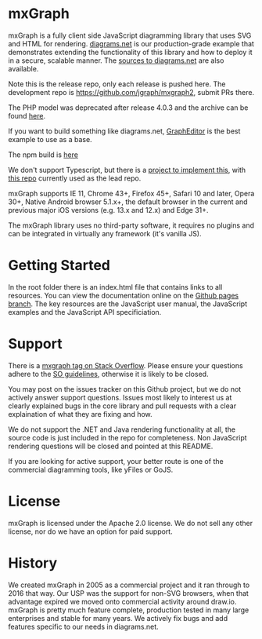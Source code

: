 mxGraph
=======

mxGraph is a fully client side JavaScript diagramming library that uses SVG and HTML for rendering. [diagrams.net](https://app.diagrams.net) is our production-grade example that demonstrates extending the functionality of this library and how to deploy it in a secure, scalable manner. The [sources to diagrams.net](https://github.com/jgraph/draw.io) are also available.

Note this is the release repo, only each release is pushed here. The development repo is https://github.com/jgraph/mxgraph2,  submit PRs there.

The PHP model was deprecated after release 4.0.3 and the archive can be found [here](https://github.com/jgraph/mxgraph-php).

If you want to build something like diagrams.net, [GraphEditor](https://jgraph.github.io/mxgraph/javascript/examples/grapheditor/www/index.html) is the best example to use as a base.

The npm build is [here](https://www.npmjs.com/package/mxgraph)

We don't support Typescript, but there is a [project to implement this](https://github.com/process-analytics/mxgraph-road-to-DefinitelyTyped), with [this repo](https://github.com/hungtcs/mxgraph-type-definitions) currently used as the lead repo.

mxGraph supports IE 11, Chrome 43+, Firefox 45+, Safari 10 and later, Opera 30+, Native Android browser 5.1.x+, the default browser in the current and previous major iOS versions (e.g. 13.x and 12.x) and Edge 31+.

The mxGraph library uses no third-party software, it requires no plugins and can be integrated in virtually any framework (it's vanilla JS).

Getting Started
===============

In the root folder there is an index.html file that contains links to all resources. You can view the documentation online on the [Github pages branch](https://jgraph.github.io/mxgraph/). The key resources are the JavaScript user manual, the JavaScript examples and the JavaScript API specificiation.

Support
=======

There is a [mxgraph tag on Stack Overflow](http://stackoverflow.com/questions/tagged/mxgraph). Please ensure your questions adhere to the [SO guidelines](http://stackoverflow.com/help/on-topic), otherwise it is likely to be closed.

You may post on the issues tracker on this Github project, but we do not actively answer support questions. Issues most likely to interest us at clearly explained bugs in the core library and pull requests with a clear explaination of what they are fixing and how.

We do not support the .NET and Java rendering functionality at all, the source code is just included in the repo for completeness. Non JavaScript rendering questions will be closed and pointed at this README.

If you are looking for active support, your better route is one of the commercial diagramming tools, like yFiles or GoJS.

License
=======

mxGraph is licensed under the Apache 2.0 license. We do not sell any other license, nor do we have an option for paid support.

History
=======

We created mxGraph in 2005 as a commercial project and it ran through to 2016 that way. Our USP was the support for non-SVG browsers, when that advantage expired we moved onto commercial activity around draw.io. mxGraph is pretty much feature complete, production tested in many large enterprises and stable for many years. We actively fix bugs and add features specific to our needs in diagrams.net.
